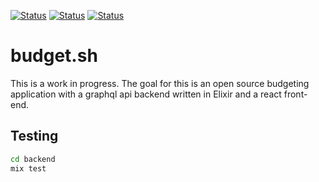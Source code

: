 [![Status](https://github.com/djquan/budget.sh/workflows/backend/badge.svg)](https://github.com/djquan/budget.sh/actions)
[![Status](https://github.com/djquan/budget.sh/workflows/frontend/badge.svg)](https://github.com/djquan/budget.sh/actions)
[![Status](https://github.com/djquan/budget.sh/workflows/dialyzer/badge.svg)](https://github.com/djquan/budget.sh/actions)

# budget.sh


This is a work in progress. The goal for this is an open source budgeting application with a graphql api backend written in Elixir and a react front-end.

## Testing

```bash
cd backend
mix test
```
